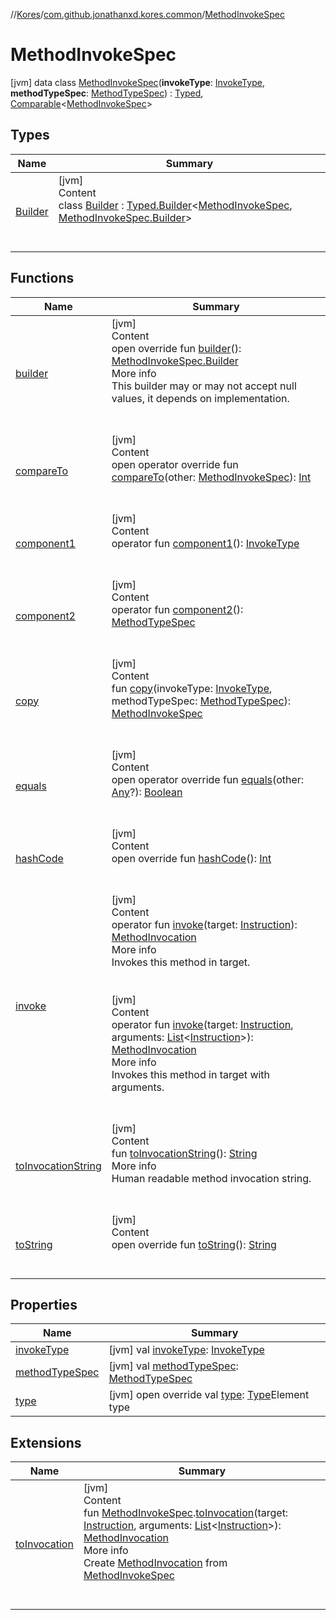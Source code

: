 //[Kores](../../index.md)/[com.github.jonathanxd.kores.common](../index.md)/[MethodInvokeSpec](index.md)



# MethodInvokeSpec  
 [jvm] data class [MethodInvokeSpec](index.md)(**invokeType**: [InvokeType](../../com.github.jonathanxd.kores.base/-invoke-type/index.md), **methodTypeSpec**: [MethodTypeSpec](../-method-type-spec/index.md)) : [Typed](../../com.github.jonathanxd.kores.base/-typed/index.md), [Comparable](https://kotlinlang.org/api/latest/jvm/stdlib/kotlin/-comparable/index.html)<[MethodInvokeSpec](index.md)>    


## Types  
  
|  Name|  Summary| 
|---|---|
| <a name="com.github.jonathanxd.kores.common/MethodInvokeSpec.Builder///PointingToDeclaration/"></a>[Builder](-builder/index.md)| <a name="com.github.jonathanxd.kores.common/MethodInvokeSpec.Builder///PointingToDeclaration/"></a>[jvm]  <br>Content  <br>class [Builder](-builder/index.md) : [Typed.Builder](../../com.github.jonathanxd.kores.base/-typed/-builder/index.md)<[MethodInvokeSpec](index.md), [MethodInvokeSpec.Builder](-builder/index.md)>   <br><br><br>


## Functions  
  
|  Name|  Summary| 
|---|---|
| <a name="com.github.jonathanxd.kores.common/MethodInvokeSpec/builder/#/PointingToDeclaration/"></a>[builder](builder.md)| <a name="com.github.jonathanxd.kores.common/MethodInvokeSpec/builder/#/PointingToDeclaration/"></a>[jvm]  <br>Content  <br>open override fun [builder](builder.md)(): [MethodInvokeSpec.Builder](-builder/index.md)  <br>More info  <br>This builder may or may not accept null values, it depends on implementation.  <br><br><br>
| <a name="com.github.jonathanxd.kores.common/MethodInvokeSpec/compareTo/#com.github.jonathanxd.kores.common.MethodInvokeSpec/PointingToDeclaration/"></a>[compareTo](compare-to.md)| <a name="com.github.jonathanxd.kores.common/MethodInvokeSpec/compareTo/#com.github.jonathanxd.kores.common.MethodInvokeSpec/PointingToDeclaration/"></a>[jvm]  <br>Content  <br>open operator override fun [compareTo](compare-to.md)(other: [MethodInvokeSpec](index.md)): [Int](https://kotlinlang.org/api/latest/jvm/stdlib/kotlin/-int/index.html)  <br><br><br>
| <a name="com.github.jonathanxd.kores.common/MethodInvokeSpec/component1/#/PointingToDeclaration/"></a>[component1](component1.md)| <a name="com.github.jonathanxd.kores.common/MethodInvokeSpec/component1/#/PointingToDeclaration/"></a>[jvm]  <br>Content  <br>operator fun [component1](component1.md)(): [InvokeType](../../com.github.jonathanxd.kores.base/-invoke-type/index.md)  <br><br><br>
| <a name="com.github.jonathanxd.kores.common/MethodInvokeSpec/component2/#/PointingToDeclaration/"></a>[component2](component2.md)| <a name="com.github.jonathanxd.kores.common/MethodInvokeSpec/component2/#/PointingToDeclaration/"></a>[jvm]  <br>Content  <br>operator fun [component2](component2.md)(): [MethodTypeSpec](../-method-type-spec/index.md)  <br><br><br>
| <a name="com.github.jonathanxd.kores.common/MethodInvokeSpec/copy/#com.github.jonathanxd.kores.base.InvokeType#com.github.jonathanxd.kores.common.MethodTypeSpec/PointingToDeclaration/"></a>[copy](copy.md)| <a name="com.github.jonathanxd.kores.common/MethodInvokeSpec/copy/#com.github.jonathanxd.kores.base.InvokeType#com.github.jonathanxd.kores.common.MethodTypeSpec/PointingToDeclaration/"></a>[jvm]  <br>Content  <br>fun [copy](copy.md)(invokeType: [InvokeType](../../com.github.jonathanxd.kores.base/-invoke-type/index.md), methodTypeSpec: [MethodTypeSpec](../-method-type-spec/index.md)): [MethodInvokeSpec](index.md)  <br><br><br>
| <a name="kotlin/Any/equals/#kotlin.Any?/PointingToDeclaration/"></a>[equals](../../com.github.jonathanxd.kores.util/-simple-resolver/index.md#%5Bkotlin%2FAny%2Fequals%2F%23kotlin.Any%3F%2FPointingToDeclaration%2F%5D%2FFunctions%2F-427383591)| <a name="kotlin/Any/equals/#kotlin.Any?/PointingToDeclaration/"></a>[jvm]  <br>Content  <br>open operator override fun [equals](../../com.github.jonathanxd.kores.util/-simple-resolver/index.md#%5Bkotlin%2FAny%2Fequals%2F%23kotlin.Any%3F%2FPointingToDeclaration%2F%5D%2FFunctions%2F-427383591)(other: [Any](https://kotlinlang.org/api/latest/jvm/stdlib/kotlin/-any/index.html)?): [Boolean](https://kotlinlang.org/api/latest/jvm/stdlib/kotlin/-boolean/index.html)  <br><br><br>
| <a name="kotlin/Any/hashCode/#/PointingToDeclaration/"></a>[hashCode](../../com.github.jonathanxd.kores.util/-simple-resolver/index.md#%5Bkotlin%2FAny%2FhashCode%2F%23%2FPointingToDeclaration%2F%5D%2FFunctions%2F-427383591)| <a name="kotlin/Any/hashCode/#/PointingToDeclaration/"></a>[jvm]  <br>Content  <br>open override fun [hashCode](../../com.github.jonathanxd.kores.util/-simple-resolver/index.md#%5Bkotlin%2FAny%2FhashCode%2F%23%2FPointingToDeclaration%2F%5D%2FFunctions%2F-427383591)(): [Int](https://kotlinlang.org/api/latest/jvm/stdlib/kotlin/-int/index.html)  <br><br><br>
| <a name="com.github.jonathanxd.kores.common/MethodInvokeSpec/invoke/#com.github.jonathanxd.kores.Instruction/PointingToDeclaration/"></a>[invoke](invoke.md)| <a name="com.github.jonathanxd.kores.common/MethodInvokeSpec/invoke/#com.github.jonathanxd.kores.Instruction/PointingToDeclaration/"></a>[jvm]  <br>Content  <br>operator fun [invoke](invoke.md)(target: [Instruction](../../com.github.jonathanxd.kores/-instruction/index.md)): [MethodInvocation](../../com.github.jonathanxd.kores.base/-method-invocation/index.md)  <br>More info  <br>Invokes this method in target.  <br><br><br>[jvm]  <br>Content  <br>operator fun [invoke](invoke.md)(target: [Instruction](../../com.github.jonathanxd.kores/-instruction/index.md), arguments: [List](https://kotlinlang.org/api/latest/jvm/stdlib/kotlin.collections/-list/index.html)<[Instruction](../../com.github.jonathanxd.kores/-instruction/index.md)>): [MethodInvocation](../../com.github.jonathanxd.kores.base/-method-invocation/index.md)  <br>More info  <br>Invokes this method in target with arguments.  <br><br><br>
| <a name="com.github.jonathanxd.kores.common/MethodInvokeSpec/toInvocationString/#/PointingToDeclaration/"></a>[toInvocationString](to-invocation-string.md)| <a name="com.github.jonathanxd.kores.common/MethodInvokeSpec/toInvocationString/#/PointingToDeclaration/"></a>[jvm]  <br>Content  <br>fun [toInvocationString](to-invocation-string.md)(): [String](https://kotlinlang.org/api/latest/jvm/stdlib/kotlin/-string/index.html)  <br>More info  <br>Human readable method invocation string.  <br><br><br>
| <a name="kotlin/Any/toString/#/PointingToDeclaration/"></a>[toString](../../com.github.jonathanxd.kores.util/-simple-resolver/index.md#%5Bkotlin%2FAny%2FtoString%2F%23%2FPointingToDeclaration%2F%5D%2FFunctions%2F-427383591)| <a name="kotlin/Any/toString/#/PointingToDeclaration/"></a>[jvm]  <br>Content  <br>open override fun [toString](../../com.github.jonathanxd.kores.util/-simple-resolver/index.md#%5Bkotlin%2FAny%2FtoString%2F%23%2FPointingToDeclaration%2F%5D%2FFunctions%2F-427383591)(): [String](https://kotlinlang.org/api/latest/jvm/stdlib/kotlin/-string/index.html)  <br><br><br>


## Properties  
  
|  Name|  Summary| 
|---|---|
| <a name="com.github.jonathanxd.kores.common/MethodInvokeSpec/invokeType/#/PointingToDeclaration/"></a>[invokeType](invoke-type.md)| <a name="com.github.jonathanxd.kores.common/MethodInvokeSpec/invokeType/#/PointingToDeclaration/"></a> [jvm] val [invokeType](invoke-type.md): [InvokeType](../../com.github.jonathanxd.kores.base/-invoke-type/index.md)   <br>
| <a name="com.github.jonathanxd.kores.common/MethodInvokeSpec/methodTypeSpec/#/PointingToDeclaration/"></a>[methodTypeSpec](method-type-spec.md)| <a name="com.github.jonathanxd.kores.common/MethodInvokeSpec/methodTypeSpec/#/PointingToDeclaration/"></a> [jvm] val [methodTypeSpec](method-type-spec.md): [MethodTypeSpec](../-method-type-spec/index.md)   <br>
| <a name="com.github.jonathanxd.kores.common/MethodInvokeSpec/type/#/PointingToDeclaration/"></a>[type](type.md)| <a name="com.github.jonathanxd.kores.common/MethodInvokeSpec/type/#/PointingToDeclaration/"></a> [jvm] open override val [type](type.md): [Type](https://docs.oracle.com/javase/8/docs/api/java/lang/reflect/Type.html)Element type   <br>


## Extensions  
  
|  Name|  Summary| 
|---|---|
| <a name="com.github.jonathanxd.kores.util.conversion//toInvocation/com.github.jonathanxd.kores.common.MethodInvokeSpec#com.github.jonathanxd.kores.Instruction#kotlin.collections.List[com.github.jonathanxd.kores.Instruction]/PointingToDeclaration/"></a>[toInvocation](../../com.github.jonathanxd.kores.util.conversion/to-invocation.md)| <a name="com.github.jonathanxd.kores.util.conversion//toInvocation/com.github.jonathanxd.kores.common.MethodInvokeSpec#com.github.jonathanxd.kores.Instruction#kotlin.collections.List[com.github.jonathanxd.kores.Instruction]/PointingToDeclaration/"></a>[jvm]  <br>Content  <br>fun [MethodInvokeSpec](index.md).[toInvocation](../../com.github.jonathanxd.kores.util.conversion/to-invocation.md)(target: [Instruction](../../com.github.jonathanxd.kores/-instruction/index.md), arguments: [List](https://kotlinlang.org/api/latest/jvm/stdlib/kotlin.collections/-list/index.html)<[Instruction](../../com.github.jonathanxd.kores/-instruction/index.md)>): [MethodInvocation](../../com.github.jonathanxd.kores.base/-method-invocation/index.md)  <br>More info  <br>Create [MethodInvocation](../../com.github.jonathanxd.kores.base/-method-invocation/index.md) from [MethodInvokeSpec](index.md)  <br><br><br>

